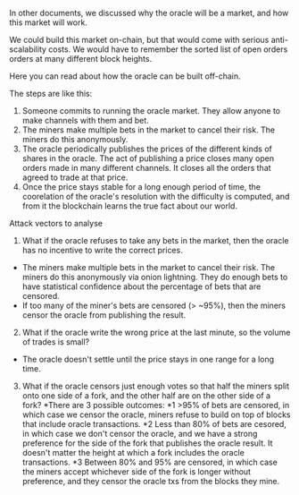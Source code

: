 In other documents, we discussed why the oracle will be a market, and how this market will work.

We could build this market on-chain, but that would come with serious anti-scalability costs.
We would have to remember the sorted list of open orders orders at many different block heights.

Here you can read about how the oracle can be built off-chain.

The steps are like this:
1) Someone commits to running the oracle market. They allow anyone to make channels with them and bet.
2) The miners make multiple bets in the market to cancel their risk. The miners do this anonymously. 
3) The oracle periodically publishes the prices of the different kinds of shares in the oracle. The act of publishing a price closes many open orders made in many different channels. It closes all the orders that agreed to trade at that price.
4) Once the price stays stable for a long enough period of time, the coorelation of the oracle's resolution with the difficulty is computed, and from it the blockchain learns the true fact about our world.



Attack vectors to analyse
1) What if the oracle refuses to take any bets in the market, then the oracle has no incentive to write the correct prices.
* The miners make multiple bets in the market to cancel their risk. The miners do this anonymously via onion lightning. They do enough bets to have statistical confidence about the percentage of bets that are censored.
* If too many of the miner's bets are censored (> ~95%), then the miners censor the oracle from publishing the result.

2) What if the oracle write the wrong price at the last minute, so the volume of trades is small?
* The oracle doesn't settle until the price stays in one range for a long time.

3) What if the oracle censors just enough votes so that half the miners split onto one side of a fork, and the other half are on the other side of a fork?
*There are 3 possible outcomes:
*1 >95% of bets are censored, in which case we censor the oracle, miners refuse to build on top of blocks that include oracle transactions.
*2 Less than 80% of bets are cesored, in which case we don't censor the oracle, and we have a strong preference for the side of the fork that publishes the oracle result. It doesn't matter the height at which a fork includes the oracle transactions.
*3 Between 80% and 95% are censored, in which case the miners accept whichever side of the fork is longer without preference, and they censor the oracle txs from the blocks they mine.